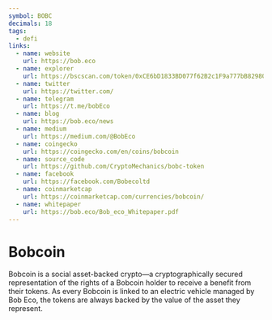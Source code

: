 ```yaml
---
symbol: BOBC
decimals: 18
tags:
  - defi
links:
  - name: website
    url: https://bob.eco
  - name: explorer
    url: https://bscscan.com/token/0xCE6bD1833BD077f62B2c1F9a777bB829801d6811
  - name: twitter
    url: https://twitter.com/
  - name: telegram
    url: https://t.me/bobEco
  - name: blog
    url: https://bob.eco/news
  - name: medium
    url: https://medium.com/@BobEco
  - name: coingecko
    url: https://coingecko.com/en/coins/bobcoin
  - name: source_code
    url: https://github.com/CryptoMechanics/bobc-token
  - name: facebook
    url: https://facebook.com/Bobecoltd
  - name: coinmarketcap
    url: https://coinmarketcap.com/currencies/bobcoin/
  - name: whitepaper
    url: https://bob.eco/Bob_eco_Whitepaper.pdf
---
```


# Bobcoin

Bobcoin is a social asset-backed crypto—a cryptographically secured representation of the rights of a Bobcoin holder to receive a benefit from their tokens. As every Bobcoin is linked to an electric vehicle managed by Bob Eco, the tokens are always backed by the value of the asset they represent.
